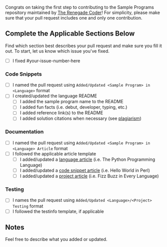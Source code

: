 Congrats on taking the first step to contributing to the Sample Programs repository maintained by [The Renegade Coder][1]! For simplicity, please make sure that your pull request includes one and only one contribution.

## Complete the Applicable Sections Below

Find which section best describes your pull request and make sure you fill it out. To start, let us know which issue you've fixed.

- [ ] I fixed #your-issue-number-here

### Code Snippets

- [ ] I named the pull request using `Added/Updated <Sample Program> in <Language>` format
- [ ] I created/updated the language README
  - [ ] I added the sample program name to the README
  - [ ] I added fun facts (i.e. debut, developer, typing, etc.)
  - [ ] I added reference link(s) to the README
  - [ ] I added solution citations when necessary (see [plagiarism][2])

### Documentation

- [ ] I named the pull request using `Added/Updated <Sample Program> in <Language> Article` format
- [ ] I followed the applicable article template
  - [ ] I added/updated a [language article][4] (i.e. The Python Programming Language)
  - [ ] I added/updated a [code snippet article][3] (i.e. Hello World in Perl)
  - [ ] I added/updated a [project article][5] (i.e. Fizz Buzz in Every Language)

### Testing

- [ ] I names the pull request using `Added/Updated <Language>/<Project> Testing` format
- [ ] I followed the testinfo template, if applicable

## Notes

Feel free to describe what you added or updated.

[1]: https://therenegadecoder.com/
[2]: https://github.com/TheRenegadeCoder/sample-programs/blob/master/.github/CONTRIBUTING.md#plagiarism
[3]: https://github.com/TheRenegadeCoder/sample-programs/blob/master/docs/templates/CODE_ARTICLE_TEMPLATE.md
[4]: https://github.com/TheRenegadeCoder/sample-programs/blob/master/docs/templates/LANGUAGE_ARTICLE_TEMPLATE.md
[5]: https://github.com/TheRenegadeCoder/sample-programs/blob/master/docs/templates/PROJECT_ARTICLE_TEMPLATE.md
